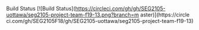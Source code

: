 
Build Status
[![Build
Status](https://circleci.com/gh/gh/SEG2105-uottawa/seg2105-project-team-f19-13.png?branch=m
aster)](https://circle
ci.com/gh/SEG2105F18/gh/SEG2105-uottawa/seg2105-project-team-f19-13)
